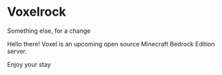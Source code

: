# Voxelrock

Something else, for a change

Hello there! Voxel is an upcoming open source Minecraft Bedrock Edition server.

Enjoy your stay

